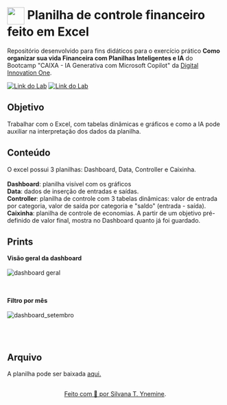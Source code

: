 <h1>
    <a href="https://www.dio.me/">
     <img align="center" width="40px" src="https://hermes.digitalinnovation.one/assets/diome/logo-minimized.png"></a>
    <span> Planilha de controle financeiro feito em Excel</span>
</h1>

Repositório desenvolvido para fins didáticos para o exercício prático  **Como organizar sua vida Financeira com Planilhas Inteligentes e IA** do Bootcamp "CAIXA - IA Generativa com Microsoft Copilot" da [Digital Innovation One](https://www.dio.me/).


[![Link do Lab](https://img.shields.io/badge/▶-000?style=for-the-badge&logo=movie&logoColor=E94D5F)](https://web.dio.me/lab/como-organizar-sua-vida-financeira-com-planilhas-inteligentes-e-ia/learning/6d861b52-3882-4e6a-9b04-16638a3f3beb) 
[![Link do Lab](https://img.shields.io/badge/Acesse%20o%20Lab%20na%20Plataforma-E94D5F?style=for-the-badge)](https://web.dio.me/lab/como-organizar-sua-vida-financeira-com-planilhas-inteligentes-e-ia/learning/6d861b52-3882-4e6a-9b04-16638a3f3beb)

## Objetivo
Trabalhar com o Excel, com tabelas dinâmicas e gráficos e como a IA pode auxiliar na interpretação dos dados da planilha.

## Conteúdo
O excel possui 3 planilhas: Dashboard, Data, Controller e Caixinha.<br><br>
**Dashboard**: planilha visível com os gráficos<br>
**Data**: dados de inserção de entradas e saídas.<br>
**Controller**: planilha de controle com 3 tabelas dinâmicas: valor de entrada por categoria, valor de saída por categoria e "saldo" (entrada - saída).<br>
**Caixinha**: planilha de controle de  economias. A partir de um objetivo pré-definido de valor final, mostra no Dashboard quanto já foi guardado.<br>

## Prints

**Visão geral da dashboard**<br><br>
![dashboard geral](https://github.com/user-attachments/assets/25319637-809c-489a-847a-003282016270)


<br><br>
**Filtro por mês**<br><br>
![dashboard_setembro](https://github.com/user-attachments/assets/f85e1a5d-3244-4096-a0f4-74df35876ab7)


<br><br>

## Arquivo
A planilha pode ser baixada <a href="https://github.com/silvanat/controle_financeiro_excel/raw/refs/heads/main/file/planilha_financeira_exercicio.xlsx">aqui.

##
<div align="center">Feito com 💙 por <a href="https://github.com/silvanat">Silvana T. Ynemine</a>.</div>

